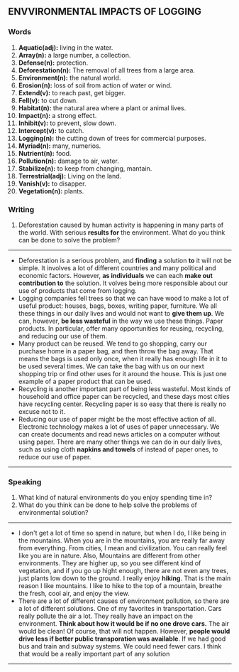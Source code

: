 ## ENVVIRONMENTAL IMPACTS OF LOGGING
### Words

1. **Aquatic(adj):** living in the water.
2. **Array(n):** a large number, a collection.
3. **Defense(n):** protection.
4. **Deforestation(n):** The removal of all trees from a large area.
5. **Environment(n):** the natural world.
6. **Erosion(n):** loss of soil from action of water or wind.
7. **Extend(v):** to reach past, get bigger.
8. **Fell(v):** to cut down.
9. **Habitat(n):** the natural area where a plant or animal lives.
10. **Impact(n):** a strong effect.
11. **Inhibit(v):** to prevent, slow down.
12. **Intercept(v):** to catch.
13. **Logging(n):** the cutting down of trees for commercial purposes.
14. **Myriad(n):** many, numerios. 
15. **Nutrient(n):** food.
16. **Pollution(n):** damage to air, water.
17. **Stabilize(n):** to keep from changing, mantain.
18. **Terrestrial(adj):** Living on the land.
19. **Vanish(v):** to disapper.
20. **Vegetation(n):** plants.

### Writing

1. Deforestation caused by human activity is happening in many parts of the world. With serious **results for** the environment. What do you think can be done to solve the problem?

---

* Deforestation is a serious problem, and **finding** a solution **to** it will not be simple. It involves a lot of different countries and many political and economic factors. However, **as individuals** we can each **make out** **contribution to** the solution. It volves being more responsible about our use of products that come from logging.
* Logging companies fell trees so that we can have wood to make a lot of useful product: houses, bags, boxes, writing paper, furniture. We all these things in our daily lives and would not want to **give them up**. We can, however, **be less wasteful** in the way we use these things. Paper products. In particular, offer many opportunities for reusing, recycling, and reducing our use of them.
* Many product can be reused. We tend to go shopping, carry our purchase home in a paper bag, and then throw the bag away. That means the bags is used only once, when it really has enough life in it to be used several times. We can take the bag with us on our next shopping trip or find other uses for it around the house. This is just one example of a paper product that can be used.
* Recycling is another important part of being less wasteful. Most kinds of household and office paper can be recycled, and these days most cities have recycling center. Recycling paper is so easy that there is really no excuse not to it.
* Reducing our use of paper might be the most effective action of all. Electronic technology makes a lot of uses of paper unnecessary. We can create documents and read news articles on a computer without using paper. There are many other things we can do in our daily lives, such as using cloth **napkins and towels** of instead of paper ones, to reduce our use of paper.


---

### Speaking

1. What kind of natural environments do you enjoy spending time in?
2. What do you think can be done to help solve the problems of environmental solution?

---

* I don't get a lot of time so spend in nature, but when I do, I like being in the mountains. When you are in the mountains, you are really far away from everything. From cities, I mean and civilization. You can really feel like you are in nature. Also, Mountains are different from other environments. They are higher up, so you see different kind of vegetation, and if you go up hight enough, there are not even any trees, just plants low down to the ground. I really enjoy **hiking**. That is the main reason I like mountains. I like to hike to the top of a mountain, breathe the fresh, cool air, and enjoy the view.
* There are a lot of different causes of environment pollution, so there are a lot of different solutions. One of my favorites in transportation. Cars really pollute the air a lot. They really have an impact on the environment. **Think about how it would be if no one drove cars.** The air would be clean! Of course, that will not happen. However, **people would drive less if better public transporation was available**. If we had good bus and train and subway systems. We could need fewer cars. I think that would be a really important part of any solution

---
